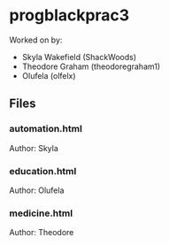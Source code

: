 # progblackprac3

Worked on by:
- Skyla Wakefield (ShackWoods)
- Theodore Graham (theodoregraham1)
- Olufela (olfelx)

## Files

### automation.html
Author: Skyla

### education.html
Author: Olufela

### medicine.html
Author: Theodore

